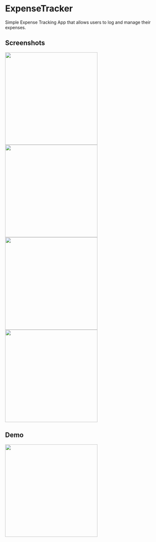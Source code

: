 # ExpenseTracker

Simple Expense Tracking App that allows users to log and manage their expenses.

## Screenshots

<img src="https://github.com/user-attachments/assets/d3db57ff-046e-49b8-8fce-785ffb1a696d" width="300" />
<img src="https://github.com/user-attachments/assets/d9052e05-f3b7-4d17-8aae-dcc216d095e3" width="300" />
<img src="https://github.com/user-attachments/assets/f2f94da5-f765-4660-ad88-2853d0a178d0" width="300" />
<img src="https://github.com/user-attachments/assets/00051d68-1eef-4860-a372-c1127a8d2e06" width="300" />

## Demo

<img src="https://github.com/user-attachments/assets/41b86dcc-67d7-4b44-bf03-33b4f9643cf6" width="300" />

